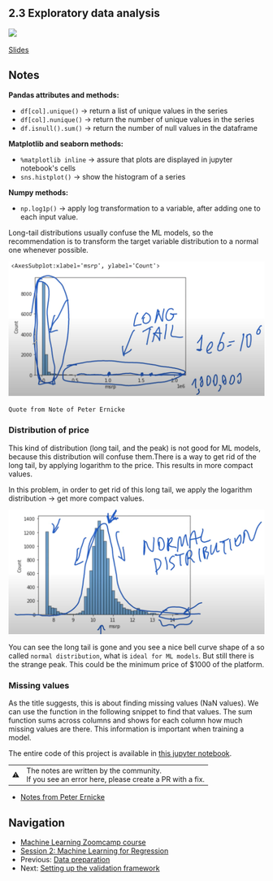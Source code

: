 ## 2.3 Exploratory data analysis

<a href="https://www.youtube.com/watch?v=k6k8sQ0GhPM&list=PL3MmuxUbc_hIhxl5Ji8t4O6lPAOpHaCLR&index=14"><img src="images/thumbnail-2-03.jpg"></a>

[Slides](https://www.slideshare.net/AlexeyGrigorev/ml-zoomcamp-2-slides)

## Notes

**Pandas attributes and methods:**

- `df[col].unique()` -> return a list of unique values in the series
- `df[col].nunique()` -> return the number of unique values in the series
- `df.isnull().sum()` -> return the number of null values in the dataframe

**Matplotlib and seaborn methods:**

- `%matplotlib inline` -> assure that plots are displayed in jupyter notebook's cells
- `sns.histplot()` -> show the histogram of a series

**Numpy methods:**

- `np.log1p()` -> apply log transformation to a variable, after adding one to each input value.

Long-tail distributions usually confuse the ML models, so the recommendation is to transform the target variable distribution to a normal one whenever possible.

![03-long-tail.png](./images/03-long-tail.png)

`Quote from Note of Peter Ernicke`

### Distribution of price

This kind of distribution (long tail, and the peak) is not good for ML models, because this distribution will confuse them.There is a way to get rid of the long tail, by applying logarithm to the price. This results in more compact values.

In this problem, in order to get rid of this long tail, we apply the logarithm distribution -> get more compact values.

![03-normal-distribution.png](./images/03-normal-distribution.png)

You can see the long tail is gone and you see a nice bell curve shape of a so called `normal distribution`, what is `ideal for ML models`. But still there is the strange peak. This could be the minimum price of $1000 of the platform.

### Missing values

As the title suggests, this is about finding missing values (NaN values). We can use the function in the following snippet to find that values. The sum function sums across columns and shows for each column how much missing values are there. This information is important when training a model.

The entire code of this project is available in [this jupyter notebook](https://github.com/alexeygrigorev/mlbookcamp-code/blob/master/chapter-02-car-price/02-carprice.ipynb).

<table>
   <tr>
      <td>⚠️</td>
      <td>
         The notes are written by the community. <br>
         If you see an error here, please create a PR with a fix.
      </td>
   </tr>
</table>

- [Notes from Peter Ernicke](https://knowmledge.com/2023/09/19/ml-zoomcamp-2023-machine-learning-for-regression-part-2/)

## Navigation

- [Machine Learning Zoomcamp course](../)
- [Session 2: Machine Learning for Regression](./)
- Previous: [Data preparation](02-data-preparation.md)
- Next: [Setting up the validation framework](04-validation-framework.md)
